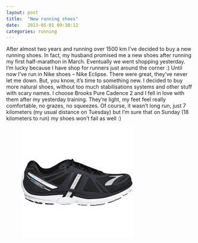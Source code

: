 ```yaml
---
layout: post
title:  "New running shoes"
date:   2013-05-01 09:30:12
categories: running
---
```


After almost two years and running over 1500 km I’ve decided to buy a new running shoes. In fact, my husband promised me a new shoes after running my first half-marathon in March. Eventually we went shopping yesterday. I’m lucky because I have shop for runners just around the corner :) Until now I’ve run in Nike shoes – Nike Eclipse. There were great, they’ve never let me down. But, you know, it’s time to something new. I decided to buy more natural shoes, without too much stabilisations systems and other stuff with scary names. I choose Brooks Pure Cadence 2 and I fell in love with them after my yesterday training. They’re light, my feet feel really comfortable, no grazes, no squeezes. Of course, it wasn’t long run, just 7 kilometers (my usual distance on Tuesday) but I’m sure that on Sunday (18 kilometers to run) my shoes won’t fail as well :)

<figure class="upgrade">
	<img src="images/running/pure-cadence-2.jpg" alt="brooks pure cadence">
</figure>